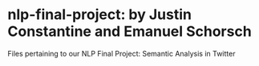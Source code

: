 nlp-final-project: by Justin Constantine and Emanuel Schorsch
=================

Files pertaining to our NLP Final Project: Semantic Analysis in Twitter
